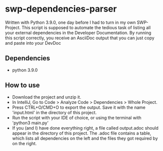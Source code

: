 # swp-dependencies-parser
Written with Python 3.9.0, one day before I had to turn in my own SWP-Project.
This script is supposed to automate the tedious task of listing all your external dependencies in the Developer Documentation.
By running this script correctly, you receive an AsciiDoc output that you can just copy and paste into your DevDoc

## Dependencies
- python 3.9.0

## How to use
- Download the project and unzip it.
- In IntelliJ, Go to Code > Analyze Code > Dependencies > Whole Project.
- Press CTRL+O/CMD+O to export the output. Save it with the name 'input.html' in the directory of this project.
- Run the script with your IDE of choice, or using the terminal with 'python3 main.py'
- If you (and I) have done everything right, a file called output.adoc should appear in the directory of this project. The .adoc file contains a table, which lists all dependencies on the left and the files they got required by on the right.

